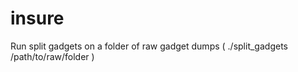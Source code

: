 # insure

Run split gadgets on a folder of raw gadget dumps
( ./split_gadgets /path/to/raw/folder )
